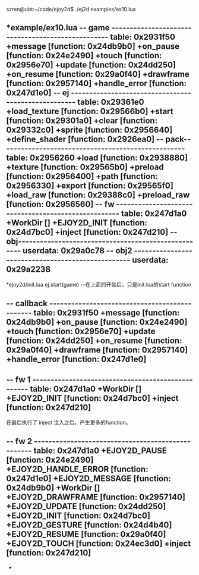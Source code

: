 
szren@ubt:~/code/ejoy2d$ ./ej2d examples/ex10.lua

*example/ex10.lua
-- game --------------------------------------------------	table: 0x2931f50
+message [function: 0x24db9b0]
+on_pause [function: 0x24e2490]
+touch [function: 0x2956e70]
+update [function: 0x24dd250]
+on_resume [function: 0x29a0f40]
+drawframe [function: 0x2957140]
+handle_error [function: 0x247d1e0]
-- ej ----------------------------------------------------	table: 0x29361e0
+load_texture [function: 0x29566b0]
+start [function: 0x29301a0]
+clear [function: 0x29332c0]
+sprite [function: 0x2956640]
+define_shader [function: 0x2926ea0]
-- pack---------------------------------------------------	table: 0x2956260
+load [function: 0x2938880]
+texture [function: 0x29565b0]
+preload [function: 0x2956400]
+path [function: 0x2956330]
+export [function: 0x29565f0]
+load_raw [function: 0x29388c0]
+preload_raw [function: 0x2956560]
-- fw ----------------------------------------------------	table: 0x247d1a0
+WorkDir []
+EJOY2D_INIT [function: 0x24d7bc0]
+inject [function: 0x247d210]
-- obj----------------------------------------------------	userdata: 0x29a0c78
-- obj2 --------------------------------------------------	userdata: 0x29a2238
----------------------------------------------------------


*ejoy2d/init.lua
ej.start(game) --在上面的开始后，只是init.lua的start function

-- callback ----------------------------------------------	table: 0x2931f50
+message [function: 0x24db9b0]
+on_pause [function: 0x24e2490]
+touch [function: 0x2956e70]
+update [function: 0x24dd250]
+on_resume [function: 0x29a0f40]
+drawframe [function: 0x2957140]
+handle_error [function: 0x247d1e0]
----------------------------------------------------------

-- fw 1 --------------------------------------------------	table: 0x247d1a0
+WorkDir []
+EJOY2D_INIT [function: 0x24d7bc0]
+inject [function: 0x247d210]
----------------------------------------------------------

在最后执行了 inject 注入之后，产生更多的function。

-- fw 2 --------------------------------------------------	table: 0x247d1a0
+EJOY2D_PAUSE [function: 0x24e2490]
+EJOY2D_HANDLE_ERROR [function: 0x247d1e0]
+EJOY2D_MESSAGE [function: 0x24db9b0]
+WorkDir []
+EJOY2D_DRAWFRAME [function: 0x2957140]
+EJOY2D_UPDATE [function: 0x24dd250]
+EJOY2D_INIT [function: 0x24d7bc0]
+EJOY2D_GESTURE [function: 0x24d4b40]
+EJOY2D_RESUME [function: 0x29a0f40]
+EJOY2D_TOUCH [function: 0x24ec3d0]
+inject [function: 0x247d210]
----------------------------------------------------------



*
















